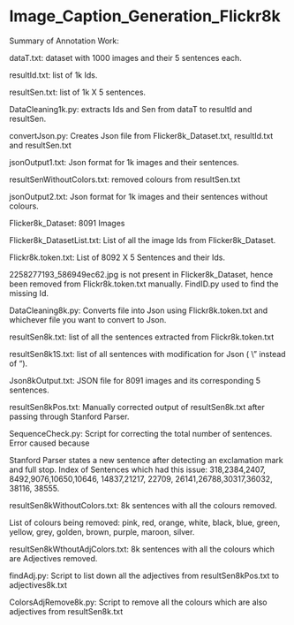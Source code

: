 # Image_Caption_Generation_Flickr8k

Summary of Annotation Work:

dataT.txt: dataset with 1000 images and their 5 sentences each.

resultId.txt: list of 1k Ids.

resultSen.txt: list of 1k X 5 sentences.

DataCleaning1k.py: extracts Ids and Sen from dataT to resultId and resultSen.

convertJson.py: Creates Json file from Flicker8k_Dataset.txt, resultId.txt and resultSen.txt

jsonOutput1.txt: Json format for 1k images and their sentences.

resultSenWithoutColors.txt: removed colours from resultSen.txt

jsonOutput2.txt: Json format for 1k images and their sentences without colours.

Flicker8k_Dataset: 8091 Images

Flicker8k_DatasetList.txt: List of all the image Ids from Flicker8k_Dataset.

Flickr8k.token.txt: List of 8092 X 5 Sentences and their Ids.

2258277193_586949ec62.jpg is not present in Flicker8k_Dataset, hence been removed from Flickr8k.token.txt manually. 
FindID.py used to find the missing Id.

DataCleaning8k.py: Converts file into Json using Flickr8k.token.txt and whichever file you want to convert to Json.

resultSen8k.txt: list of all the sentences extracted from Flickr8k.token.txt

resultSen8k1S.txt: list of all sentences with modification for Json ( \” instead of “).

Json8kOutput.txt: JSON file for 8091 images and its corresponding 5 sentences.

resultSen8kPos.txt: Manually corrected output of resultSen8k.txt after passing through Stanford Parser.

SequenceCheck.py: Script for correcting the total number of sentences. Error caused because

Stanford Parser states a new sentence after detecting an exclamation mark and full stop. Index of Sentences which had this issue: 318,2384,2407, 8492,9076,10650,10646, 14837,21217, 22709, 26141,26788,30317,36032, 38116, 38555.

resultSen8kWithoutColors.txt: 8k sentences with all the colours removed.

List of colours being removed: pink, red, orange, white, black, blue, green, yellow, grey, golden, brown, purple, maroon, silver.

resultSen8kWthoutAdjColors.txt: 8k sentences with all the colours which are Adjectives removed.

findAdj.py: Script to list down all the adjectives from resultSen8kPos.txt to adjectives8k.txt

ColorsAdjRemove8k.py: Script to remove all the colours which are also adjectives from resultSen8k.txt
